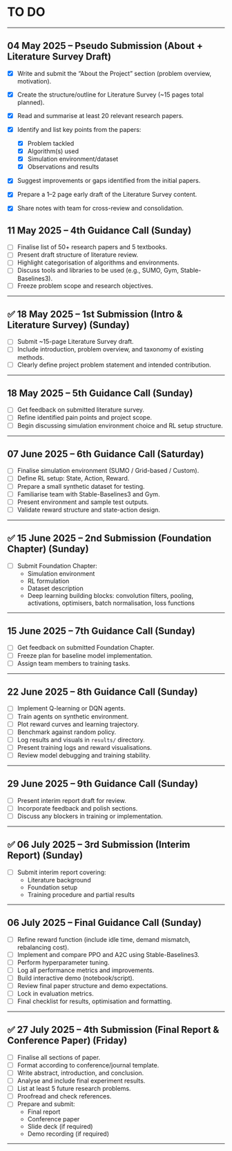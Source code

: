 # TO DO

---

## 04 May 2025 – Pseudo Submission (About + Literature Survey Draft)

- [X] Write and submit the “About the Project” section (problem overview, motivation).
- [X] Create the structure/outline for Literature Survey (~15 pages total planned).
- [X] Read and summarise at least 20 relevant research papers.
- [X] Identify and list key points from the papers:
  - [X] Problem tackled
  - [X] Algorithm(s) used
  - [X] Simulation environment/dataset
  - [X] Observations and results
- [X] Suggest improvements or gaps identified from the initial papers.
- [X] Prepare a 1–2 page early draft of the Literature Survey content.
- [X] Share notes with team for cross-review and consolidation.


## 11 May 2025 – 4th Guidance Call (Sunday)
- [ ] Finalise list of 50+ research papers and 5 textbooks.
- [ ] Present draft structure of literature review.
- [ ] Highlight categorisation of algorithms and environments.
- [ ] Discuss tools and libraries to be used (e.g., SUMO, Gym, Stable-Baselines3).
- [ ] Freeze problem scope and research objectives.

---

## ✅ 18 May 2025 – 1st Submission (Intro & Literature Survey) (Sunday)
- [ ] Submit ~15-page Literature Survey draft.
- [ ] Include introduction, problem overview, and taxonomy of existing methods.
- [ ] Clearly define project problem statement and intended contribution.

---

## 18 May 2025 – 5th Guidance Call (Sunday)
- [ ] Get feedback on submitted literature survey.
- [ ] Refine identified pain points and project scope.
- [ ] Begin discussing simulation environment choice and RL setup structure.

---

## 07 June 2025 – 6th Guidance Call (Saturday)
- [ ] Finalise simulation environment (SUMO / Grid-based / Custom).
- [ ] Define RL setup: State, Action, Reward.
- [ ] Prepare a small synthetic dataset for testing.
- [ ] Familiarise team with Stable-Baselines3 and Gym.
- [ ] Present environment and sample test outputs.
- [ ] Validate reward structure and state-action design.

---

## ✅ 15 June 2025 – 2nd Submission (Foundation Chapter) (Sunday)
- [ ] Submit Foundation Chapter:
  - Simulation environment
  - RL formulation
  - Dataset description
  - Deep learning building blocks: convolution filters, pooling, activations, optimisers, batch normalisation, loss functions

---

## 15 June 2025 – 7th Guidance Call (Sunday)
- [ ] Get feedback on submitted Foundation Chapter.
- [ ] Freeze plan for baseline model implementation.
- [ ] Assign team members to training tasks.

---

## 22 June 2025 – 8th Guidance Call (Sunday)
- [ ] Implement Q-learning or DQN agents.
- [ ] Train agents on synthetic environment.
- [ ] Plot reward curves and learning trajectory.
- [ ] Benchmark against random policy.
- [ ] Log results and visuals in `results/` directory.
- [ ] Present training logs and reward visualisations.
- [ ] Review model debugging and training stability.

---

## 29 June 2025 – 9th Guidance Call (Sunday)
- [ ] Present interim report draft for review.
- [ ] Incorporate feedback and polish sections.
- [ ] Discuss any blockers in training or implementation.

---

## ✅ 06 July 2025 – 3rd Submission (Interim Report) (Sunday)
- [ ] Submit interim report covering:
  - Literature background
  - Foundation setup
  - Training procedure and partial results

---

## 06 July 2025 – Final Guidance Call (Sunday)
- [ ] Refine reward function (include idle time, demand mismatch, rebalancing cost).
- [ ] Implement and compare PPO and A2C using Stable-Baselines3.
- [ ] Perform hyperparameter tuning.
- [ ] Log all performance metrics and improvements.
- [ ] Build interactive demo (notebook/script).
- [ ] Review final paper structure and demo expectations.
- [ ] Lock in evaluation metrics.
- [ ] Final checklist for results, optimisation and formatting.

---

## ✅ 27 July 2025 – 4th Submission (Final Report & Conference Paper) (Friday)
- [ ] Finalise all sections of paper.
- [ ] Format according to conference/journal template.
- [ ] Write abstract, introduction, and conclusion.
- [ ] Analyse and include final experiment results.
- [ ] List at least 5 future research problems.
- [ ] Proofread and check references.
- [ ] Prepare and submit:
  - Final report
  - Conference paper
  - Slide deck (if required)
  - Demo recording (if required)

---
